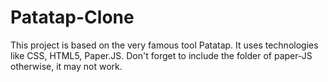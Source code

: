 # Patatap-Clone
This project is based on the very famous tool Patatap.
It uses technologies like CSS, HTML5, Paper.JS.
Don't forget to include the folder of paper-JS otherwise, it may not work.

